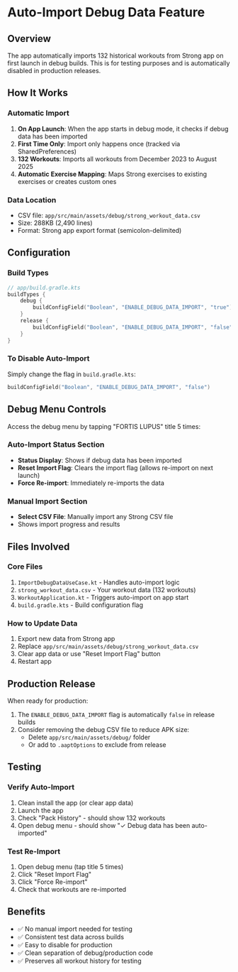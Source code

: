 # Auto-Import Debug Data Feature

## Overview
The app automatically imports 132 historical workouts from Strong app on first launch in debug builds. This is for testing purposes and is automatically disabled in production releases.

## How It Works

### Automatic Import
1. **On App Launch**: When the app starts in debug mode, it checks if debug data has been imported
2. **First Time Only**: Import only happens once (tracked via SharedPreferences)
3. **132 Workouts**: Imports all workouts from December 2023 to August 2025
4. **Automatic Exercise Mapping**: Maps Strong exercises to existing exercises or creates custom ones

### Data Location
- CSV file: `app/src/main/assets/debug/strong_workout_data.csv`
- Size: 288KB (2,490 lines)
- Format: Strong app export format (semicolon-delimited)

## Configuration

### Build Types
```kotlin
// app/build.gradle.kts
buildTypes {
    debug {
        buildConfigField("Boolean", "ENABLE_DEBUG_DATA_IMPORT", "true")  // ✅ Auto-import enabled
    }
    release {
        buildConfigField("Boolean", "ENABLE_DEBUG_DATA_IMPORT", "false") // ❌ Auto-import disabled
    }
}
```

### To Disable Auto-Import
Simply change the flag in `build.gradle.kts`:
```kotlin
buildConfigField("Boolean", "ENABLE_DEBUG_DATA_IMPORT", "false")
```

## Debug Menu Controls

Access the debug menu by tapping "FORTIS LUPUS" title 5 times:

### Auto-Import Status Section
- **Status Display**: Shows if debug data has been imported
- **Reset Import Flag**: Clears the import flag (allows re-import on next launch)
- **Force Re-import**: Immediately re-imports the data

### Manual Import Section
- **Select CSV File**: Manually import any Strong CSV file
- Shows import progress and results

## Files Involved

### Core Files
1. `ImportDebugDataUseCase.kt` - Handles auto-import logic
2. `strong_workout_data.csv` - Your workout data (132 workouts)
3. `WorkoutApplication.kt` - Triggers auto-import on app start
4. `build.gradle.kts` - Build configuration flag

### How to Update Data
1. Export new data from Strong app
2. Replace `app/src/main/assets/debug/strong_workout_data.csv`
3. Clear app data or use "Reset Import Flag" button
4. Restart app

## Production Release

When ready for production:
1. The `ENABLE_DEBUG_DATA_IMPORT` flag is automatically `false` in release builds
2. Consider removing the debug CSV file to reduce APK size:
   - Delete `app/src/main/assets/debug/` folder
   - Or add to `.aaptOptions` to exclude from release

## Testing

### Verify Auto-Import
1. Clean install the app (or clear app data)
2. Launch the app
3. Check "Pack History" - should show 132 workouts
4. Open debug menu - should show "✓ Debug data has been auto-imported"

### Test Re-Import
1. Open debug menu (tap title 5 times)
2. Click "Reset Import Flag"
3. Click "Force Re-import"
4. Check that workouts are re-imported

## Benefits
- ✅ No manual import needed for testing
- ✅ Consistent test data across builds
- ✅ Easy to disable for production
- ✅ Clean separation of debug/production code
- ✅ Preserves all workout history for testing